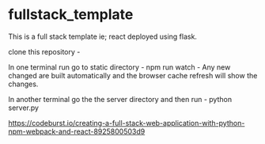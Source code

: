 # fullstack_template


This is a full stack template ie; react deployed using flask.

clone this repository - 

In one terminal run go to static directory - npm run watch - Any new changed are built automatically and the browser cache refresh
will show the changes.

In another terminal go the the server directory and then run - python server.py


https://codeburst.io/creating-a-full-stack-web-application-with-python-npm-webpack-and-react-8925800503d9


